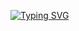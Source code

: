 [![Typing SVG](https://readme-typing-svg.demolab.com?font=Nerko+One&weight=800&size=30&pause=1000&color=B38FF7&width=435&lines=Junior+Excel+TECC+Student)](https://git.io/typing-svg)
<!---
Chris-Xavier/Chris-Xavier is a ✨ special ✨ repository because its `README.md` (this file) appears on your GitHub profile.
You can click the Preview link to take a look at your changes.
--->
